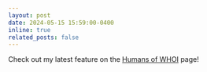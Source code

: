 ```yaml
---
layout: post
date: 2024-05-15 15:59:00-0400
inline: true
related_posts: false
---
```


Check out my latest feature on the [Humans of WHOI](https://www.whoi.edu/kriish-hate/) page!

